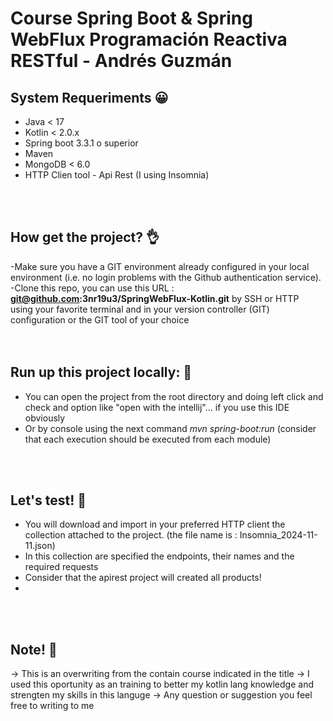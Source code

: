 # Course Spring Boot & Spring WebFlux Programación Reactiva RESTful - Andrés Guzmán

## System Requeriments 😀
- Java < 17  <br>
- Kotlin < 2.0.x  <br>
- Spring boot 3.3.1 o superior<br>
- Maven<br>
- MongoDB < 6.0<br>
- HTTP Clien tool - Api Rest (I using Insomnia)<br>
<br>
<br>

## How get the project? 👌
-Make sure you have a GIT environment already configured in your local environment (i.e. no login problems with the Github authentication service).<br>
-Clone this repo, you can use this URL : **git@github.com:3nr19u3/SpringWebFlux-Kotlin.git** by SSH or HTTP <br> using your favorite terminal and in your version controller (GIT) configuration or the GIT tool of your choice<br>
<br>
<br>

## Run up this project locally: 🫶
- You can open the project from the root directory and doing left click and check and option like "open with the intellij"... if you use this IDE obviously<br>
- Or by console using the next command _mvn spring-boot:run_ (consider that each execution should be executed from each module)
<br>
<br>

## Let's test! 🧐
- You will download and import in your preferred HTTP client the collection attached to the project. (the file name is : Insomnia_2024-11-11.json)<br>
- In this collection are specified the endpoints, their names and the required requests
- Consider that the apirest project will created all products!
- 
<br>
<br>

## Note! 🫣
-> This is an overwriting from the contain course indicated in the title
-> I used this oportunity as an training to better my kotlin lang knowledge and strengten my skills in this languge
-> Any question or suggestion you feel free to writing to me
<br>
